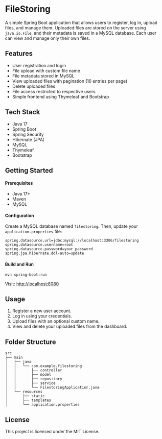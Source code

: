 <h1 class="mb-4">FileStoring</h1>
<p>A simple Spring Boot application that allows users to register, log in, upload files, and manage them. Uploaded files are stored on the server using <code>java.io.File</code>, and their metadata is saved in a MySQL database. Each user can view and manage only their own files.</p>
<h2>Features</h2>
<ul>
<li>User registration and login</li>
<li>File upload with custom file name</li>
<li>File metadata stored in MySQL</li>
<li>View uploaded files with pagination (10 entries per page)</li>
<li>Delete uploaded files</li>
<li>File access restricted to respective users</li>
<li>Simple frontend using Thymeleaf and Bootstrap</li>
</ul>

<h2>Tech Stack</h2>
<ul>
<li>Java 17</li>
<li>Spring Boot</li>
<li>Spring Security</li>
<li>Hibernate (JPA)</li>
<li>MySQL</li>
<li>Thymeleaf</li>
<li>Bootstrap</li>
</ul>
<h2>Getting Started</h2>

<h4>Prerequisites</h4>
<ul>
<li>Java 17+</li>
<li>Maven</li>
<li>MySQL</li>
</ul>
<h4>Configuration</h4>
<p>Create a MySQL database named <code>filestoring</code>. Then, update your <code>application.properties</code> file:</p>
<pre><code>spring.datasource.url=jdbc:mysql://localhost:3306/filestoring
spring.datasource.username=root
spring.datasource.password=your_password
spring.jpa.hibernate.ddl-auto=update
</code></pre>
<h4>Build and Run</h4>
<pre><code>mvn spring-boot:run</code></pre>
<p>Visit: <a href="http://localhost:8080">http://localhost:8080</a></p>
<h2>Usage</h2>
<ol>
<li>Register a new user account.</li>
<li>Log in using your credentials.</li>
<li>Upload files with an optional custom name.</li>
<li>View and delete your uploaded files from the dashboard.</li>
</ol>
<h2>Folder Structure</h2>
<pre><code>src
├── main
│   ├── java
│   │   └── com.example.filestoring
│   │       ├── controller
│   │       ├── model
│   │       ├── repository
│   │       ├── service
│   │       └── FilestoringApplication.java
│   └── resources
│       ├── static
│       ├── templates
│       └── application.properties
</code></pre>
<h2>License</h2>
<p>This project is licensed under the MIT License.</p>
